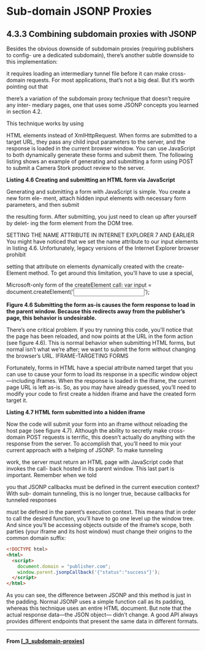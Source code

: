 # Sub-domain JSONP Proxies

## **4.3.3 Combining subdomain proxies with JSONP**

Besides the obvious downside of subdomain proxies (requiring publishers to config-
ure a dedicated subdomain), there’s another subtle downside to this implementation:

it requires loading an intermediary tunnel file before it can make cross-domain
requests. For most applications, that’s not a big deal. But it’s worth pointing out that

there’s a variation of the subdomain proxy technique that doesn’t require any inter-
mediary pages, one that uses some JSONP concepts you learned in section 4.2.

This technique works by using <form> HTML elements instead of XmlHttpRequest.
When forms are submitted to a target URL, they pass any child input parameters to
the server, and the response is loaded in the current browser window. You can use
JavaScript to both dynamically generate these forms and submit them. The following
listing shows an example of generating and submitting a form using POST to submit a
Camera Stork product review to the server.

**Listing 4.6 Creating and submitting an HTML form via JavaScript**

Generating and submitting a form with JavaScript is simple. You create a new form ele-
ment, attach hidden input elements with necessary form parameters, and then submit

the resulting form. After submitting, you just need to clean up after yourself by delet-
ing the form element from the DOM tree.

SETTING THE NAME ATTRIBUTE IN INTERNET EXPLORER 7 AND EARLIER You might
have noticed that we set the name attribute to our input elements in listing
4.6. Unfortunately, legacy versions of the Internet Explorer browser prohibit

setting that attribute on elements dynamically created with the create-
Element method. To get around this limitation, you’ll have to use a special,

Microsoft-only form of the createElement call:
var input = document.createElement('<input name="score"/>');

**Figure 4.6 Submitting the form as-is causes the form response to load in the
parent window. Because this redirects away from the publisher’s page, this
behavior is undesirable.**

There’s one critical problem. If you try running this code, you’ll notice that the page
has been reloaded, and now points at the URL in the form action (see figure 4.6). This
is normal behavior when submitting HTML forms, but normal isn’t what we’re after;
we want to submit the form without changing the browser’s URL.
IFRAME-TARGETING FORMS

Fortunately, forms in HTML have a special attribute named target that you can use to
cause your form to load its response in a specific window object—including iframes.
When the response is loaded in the iframe, the current page URL is left as-is. So, as
you may have already guessed, you’ll need to modify your code to first create a hidden
iframe and have the created form target it.

**Listing 4.7 HTML form submitted into a hidden iframe**

Now the code will submit your form into an iframe without reloading the host page
(see figure 4.7).
Although the ability to secretly make cross-domain POST requests is terrific, this
doesn’t actually do anything with the response from the server. To accomplish that,
you’ll need to mix your current approach with a helping of JSONP. To make tunneling

work, the server must return an HTML page with JavaScript code that invokes the call-
back hosted in its parent window. This last part is important. Remember when we told

you that JSONP callbacks must be defined in the current execution context? With sub-
domain tunneling, this is no longer true, because callbacks for tunneled responses

must be defined in the parent’s execution context. This means that in order to call
the desired function, you’ll have to go one level up the window tree. And since you’ll
be accessing objects outside of the iframe’s scope, both parties (your iframe and its
host window) must change their origins to the common domain suffix:

```html
<!DOCTYPE html>
<html>
  <script>
    document.domain = "publisher.com";
    window.parent.jsonpCallback('{"status":"success"}');
  </script>
</html>
```

As you can see, the difference between JSONP and this method is just in the padding.
Normal JSONP uses a simple function call as its padding, whereas this technique uses
an entire HTML document. But note that the actual response data—the JSON object—
didn’t change. A good API always provides different endpoints that present the same
data in different formats.

---

#### From [[_3_subdomain-proxies]]

[//begin]: # "Autogenerated link references for markdown compatibility"
[_3_subdomain-proxies]: _3_subdomain-proxies "Subdomain Proxies"
[//end]: # "Autogenerated link references"
